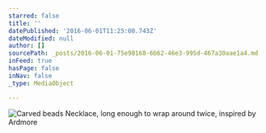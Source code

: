 ```yaml
---
starred: false
title: ''
datePublished: '2016-06-01T11:25:00.743Z'
dateModified: null
author: []
sourcePath: _posts/2016-06-01-75e98168-6b62-46e3-995d-467a30aae1a4.md
inFeed: true
hasPage: false
inNav: false
_type: MediaObject

---
```

![Carved beads Necklace, long enough to wrap around twice, inspired by Ardmore](https://the-grid-user-content.s3-us-west-2.amazonaws.com/f9b3ee21-1107-495a-a4f1-04968b70a1ac.jpg)